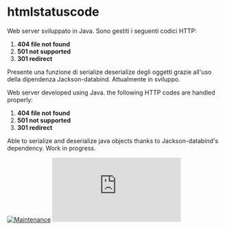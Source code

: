# htmlstatuscode

Web server sviluppato in Java.
Sono gestiti i seguenti codici HTTP:
1) **404 file not found**
2) **501 not supported**
3) **301 redirect** 

Presente una funzione di serialize deserialize degli oggetti grazie all'uso della dipendenza Jackson-databind. Attualmente in sviluppo.


Web server developed using Java.
the following HTTP codes are handled properly:
1) **404 file not found**
2) **501 not supported**
3) **301 redirect** 

Able to serialize and deserialize java objects thanks to Jackson-databind's dependency. Work in progress.

[![Maintenance](https://img.shields.io/badge/Maintained%3F-yes-green.svg)](https://GitHub.com/Naereen/StrapDown.js/graphs/commit-activity)
[![Only 32 Kb](https://badge-size.herokuapp.com/Naereen/StrapDown.js/master/strapdown.min.js)](https://github.com/Naereen/StrapDown.js/blob/master/strapdown.min.js)
